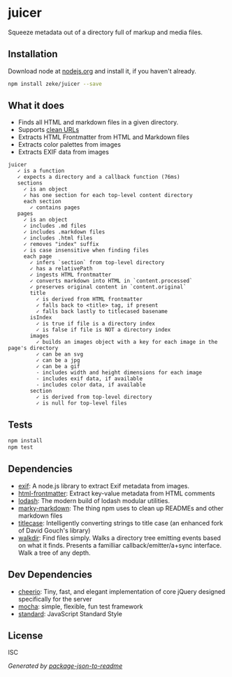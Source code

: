 # juicer

Squeeze metadata out of a directory full of markup and media files.

## Installation

Download node at [nodejs.org](http://nodejs.org) and install it, if you haven't already.

```sh
npm install zeke/juicer --save
```

## What it does

- Finds all HTML and markdown files in a given directory.
- Supports [clean URLs](https://surge.sh/help/using-clean-urls-automatically)
- Extracts HTML Frontmatter from HTML and Markdown files
- Extracts color palettes from images
- Extracts EXIF data from images


```
juicer
   ✓ is a function
   ✓ expects a directory and a callback function (76ms)
   sections
     ✓ is an object
     ✓ has one section for each top-level content directory
     each section
       ✓ contains pages
   pages
     ✓ is an object
     ✓ includes .md files
     ✓ includes .markdown files
     ✓ includes .html files
     ✓ removes "index" suffix
     ✓ is case insensitive when finding files
     each page
       ✓ infers `section` from top-level directory
       ✓ has a relativePath
       ✓ ingests HTML frontmatter
       ✓ converts markdown into HTML in `content.processed`
       ✓ preserves original content in `content.original`
       title
         ✓ is derived from HTML frontmatter
         ✓ falls back to <title> tag, if present
         ✓ falls back lastly to titlecased basename
       isIndex
         ✓ is true if file is a directory index
         ✓ is false if file is NOT a directory index
       images
         ✓ builds an images object with a key for each image in the page's directory
         ✓ can be an svg
         ✓ can be a jpg
         ✓ can be a gif
         - includes width and height dimensions for each image
         - includes exif data, if available
         - includes color data, if available
       section
         ✓ is derived from top-level directory
         ✓ is null for top-level files
```

## Tests

```sh
npm install
npm test
```

## Dependencies

- [exif](https://github.com/gomfunkel/node-exif): A node.js library to extract Exif metadata from images.
- [html-frontmatter](https://github.com/zeke/html-frontmatter): Extract key-value metadata from HTML comments
- [lodash](https://github.com/lodash/lodash): The modern build of lodash modular utilities.
- [marky-markdown](https://github.com/npm/marky-markdown): The thing npm uses to clean up READMEs and other markdown files
- [titlecase](https://github.com/rvagg/titlecase): Intelligently converting strings to title case (an enhanced fork of David Gouch&#39;s library)
- [walkdir](https://github.com/soldair/node-walkdir): Find files simply. Walks a directory tree emitting events based on what it finds. Presents a familliar callback/emitter/a+sync interface. Walk a tree of any depth.

## Dev Dependencies

- [cheerio](https://github.com/cheeriojs/cheerio): Tiny, fast, and elegant implementation of core jQuery designed specifically for the server
- [mocha](https://github.com/mochajs/mocha): simple, flexible, fun test framework
- [standard](https://github.com/feross/standard): JavaScript Standard Style


## License

ISC

_Generated by [package-json-to-readme](https://github.com/zeke/package-json-to-readme)_
